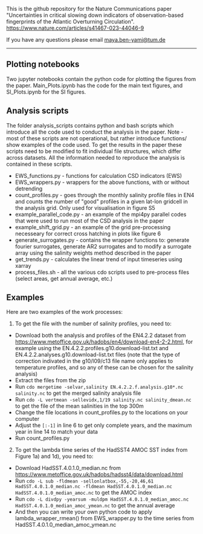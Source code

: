 This is the github repository for the Nature Communications paper "Uncertainties in critical slowing down indicators of observation-based fingerprints of the Atlantic Overturning Circulation". https://www.nature.com/articles/s41467-023-44046-9

If you have any questions please email maya.ben-yami@tum.de

--------------------------

## Plotting notebooks

Two jupyter notebooks contain the python code for plotting the figures from the paper. Main_Plots.ipynb has the code for the main text figures, and SI_Plots.ipynb for the SI figures. 

## Analysis scripts

The folder analysis_scripts contains python and bash scripts which introduce all the code used to conduct the analysis in the paper. Note - most of these scripts are not operational, but rather introduce functions/ show examples of the code used. To get the results in the paper these scripts need to be modified to fit individual file structures, which differ across datasets. All the information needed to reproduce the analysis is contained in these scripts. 

* EWS_functions.py - functions for calculation CSD indicators (EWS)
* EWS_wrappers.py - wrappers for the above functions, with or without detrending
* count_profiles.py - goes through the monthly salinity profile files in EN4 and counts the number of "good" profiles in a given lat-lon gridcell in the analysis grid. Only used for visualisation in figure S5
* example_parallel_code.py - an example of the mpi4py parallel codes that were used to run most of the CSD analysis in the paper
* example_shift_grid.py - an example of the grid pre-processing necesseary for correct cross hatching in plots like figure 6
* generate_surrogates.py -  contains the wrapper functions to: generate fourier surrogates, generate AR2 surrogates and to modify a surrogate array using the salinity weights method described in the paper
* get_trends.py - calculates the linear trend of input timeseries using xarray
* process_files.sh - all the various cdo scripts used to pre-process files (select areas, get annual average, etc.)

## Examples

Here are two examples of the work processes:

1. To get the file with the number of salinity profiles, you need to:

* Download both the analysis and profiles of the EN4.2.2 dataset from https://www.metoffice.gov.uk/hadobs/en4/download-en4-2-2.html, for example using the EN.4.2.2.profiles.g10.download-list.txt and EN.4.2.2.analyses.g10.download-list.txt files (note that the type of correction indivated in the g10/l09/c13 file name only applies to temperature profiles, and so any of these can be chosen for the salinity analysis)
* Extract the files from the zip
* Run `cdo mergetime -selvar,salinity EN.4.2.2.f.analysis.g10*.nc salinity.nc` to get the merged salinity analysis file
* Run `cdo -L vertmean -sellevidx,1/19 salinity.nc salinity_dmean.nc` to get the file of the mean salinities in the top 300m
* Change the file locations in count_profiles.py to the locations on your computer
* Adjust the `[:-1]` in line 6 to get only complete years, and the maximum year in line 14 to match your data
* Run count_profiles.py

2. To get the lambda time series of the HadSST4 AMOC SST index from Figure 1a) and 1d), you need to:

* Download HadSST.4.0.1.0_median.nc  from https://www.metoffice.gov.uk/hadobs/hadsst4/data/download.html
* Run `cdo -L sub -fldmean -sellonlatbox,-55,-20,46,61 HadSST.4.0.1.0_median.nc -fldmean HadSST.4.0.1.0_median.nc HadSST.4.0.1.0_median_amoc.nc` to get the AMOC index
* Run `cdo -L divdpy -yearsum -muldpm HadSST.4.0.1.0_median_amoc.nc HadSST.4.0.1.0_median_amoc_ymean.nc` to get the annual average
* And then you can write your own python code to apply lambda_wrapper_rmean() from EWS_wrapper.py to the time series from HadSST.4.0.1.0_median_amoc_ymean.nc

